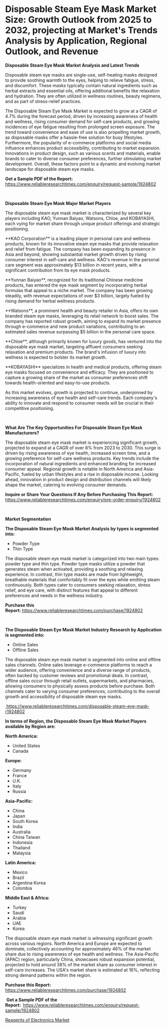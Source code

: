 <p><h1>Disposable Steam Eye Mask Market Size: Growth Outlook from 2025 to 2032, projecting at Market's Trends Analysis by Application, Regional Outlook, and Revenue</h1></p><p><strong>Disposable Steam Eye Mask Market Analysis and Latest Trends</strong></p>
<p><p>Disposable steam eye masks are single-use, self-heating masks designed to provide soothing warmth to the eyes, helping to relieve fatigue, stress, and discomfort. These masks typically contain natural ingredients such as herbal extracts and essential oils, offering additional benefits like relaxation and hydration. They are often utilized in wellness routines, beauty regimens, and as part of stress-relief practices.</p><p>The Disposable Steam Eye Mask Market is expected to grow at a CAGR of 4.7% during the forecast period, driven by increasing awareness of health and wellness, rising consumer demand for self-care products, and growing incidences of eye fatigue resulting from prolonged screen exposure. The trend toward convenience and ease of use is also propelling market growth, as disposable masks offer a hassle-free solution for busy lifestyles. Furthermore, the popularity of e-commerce platforms and social media influence enhances product accessibility, contributing to market expansion. Innovations in product design, such as various scents and materials, enable brands to cater to diverse consumer preferences, further stimulating market development. Overall, these factors point to a dynamic and evolving market landscape for disposable steam eye masks.</p></p>
<p><strong>Get a Sample PDF of the Report:&nbsp;</strong> <a href="https://www.reliableresearchtimes.com/enquiry/request-sample/1924802?utm_campaign=2222&utm_medium=2&utm_source=Github&utm_content=ia&utm_term=28032025&utm_id=disposable-steam-eye-mask">https://www.reliableresearchtimes.com/enquiry/request-sample/1924802</a></p>
<p>&nbsp;</p>
<p><strong>Disposable Steam Eye Mask Major Market Players</strong></p>
<p><p>The disposable steam eye mask market is characterized by several key players including KAO, Yunnan Baiyao, Watsons, Chloe, and KOBAYASHI, each vying for market share through unique product offerings and strategic positioning.</p><p>**KAO Corporation** is a leading player in personal care and wellness products, known for its innovative steam eye masks that provide relaxation and relief from fatigue. The company has been expanding its presence in Asia and beyond, showing substantial market growth driven by rising consumer interest in self-care and wellness. KAO's revenue in the personal care segment was approximately $13 billion in recent years, with a significant contribution from its eye mask products.</p><p>**Yunnan Baiyao**, recognized for its traditional Chinese medicine products, has entered the eye mask segment by incorporating herbal formulas that appeal to a niche market. The company has been growing steadily, with revenue expectations of over $3 billion, largely fueled by rising demand for herbal wellness products.</p><p>**Watsons**, a prominent health and beauty retailer in Asia, offers its own branded steam eye masks, leveraging its retail network to boost sales. The company has reported robust growth, aiming to expand its market presence through e-commerce and new product variations, contributing to an estimated sales revenue surpassing $5 billion in the personal care space.</p><p>**Chloe**, although primarily known for luxury goods, has ventured into the disposable eye mask market, targeting affluent consumers seeking relaxation and premium products. The brand's infusion of luxury into wellness is expected to bolster its market growth.</p><p>**KOBAYASHI** specializes in health and medical products, offering steam eye masks focused on convenience and efficacy. They are positioned to capture a growing share of the market as consumer preferences shift towards health-oriented and easy-to-use products.</p><p>As this market evolves, growth is projected to continue, underpinned by increasing awareness of eye health and self-care trends. Each company's ability to innovate and respond to consumer needs will be crucial in their competitive positioning.</p></p>
<p>&nbsp;</p>
<p><strong>What Are The Key Opportunities For Disposable Steam Eye Mask Manufacturers?</strong></p>
<p><p>The disposable steam eye mask market is experiencing significant growth, projected to expand at a CAGR of over 8% from 2023 to 2030. This surge is driven by rising awareness of eye health, increased screen time, and a growing preference for self-care wellness products. Key trends include the incorporation of natural ingredients and enhanced branding for increased consumer appeal. Regional growth is notable in North America and Asia-Pacific, fueled by urban lifestyles and a rise in disposable income. Looking ahead, innovation in product design and distribution channels will likely shape the market, catering to evolving consumer demands.</p></p>
<p><strong>Inquire or Share Your Questions If Any Before Purchasing This Report:</strong> <a href="https://www.reliableresearchtimes.com/enquiry/pre-order-enquiry/1924802?utm_campaign=2222&utm_medium=2&utm_source=Github&utm_content=ia&utm_term=28032025&utm_id=disposable-steam-eye-mask">https://www.reliableresearchtimes.com/enquiry/pre-order-enquiry/1924802</a></p>
<p>&nbsp;</p>
<p><strong>Market Segmentation</strong></p>
<p><strong>The Disposable Steam Eye Mask Market Analysis by types is segmented into:</strong></p>
<p><ul><li>Powder Type</li><li>Thin Type</li></ul></p>
<p><p>The disposable steam eye mask market is categorized into two main types: powder type and thin type. Powder type masks utilize a powder that generates steam when activated, providing a soothing and relaxing experience. In contrast, thin type masks are made from lightweight, breathable materials that comfortably fit over the eyes while emitting steam continuously. Both types cater to consumers seeking relaxation, stress relief, and eye care, with distinct features that appeal to different preferences and needs in the wellness industry.</p></p>
<p><strong>Purchase this Report:&nbsp;</strong><a href="https://www.reliableresearchtimes.com/purchase/1924802?utm_campaign=2222&utm_medium=2&utm_source=Github&utm_content=ia&utm_term=28032025&utm_id=disposable-steam-eye-mask">https://www.reliableresearchtimes.com/purchase/1924802</a></p>
<p>&nbsp;</p>
<p><strong>The Disposable Steam Eye Mask Market Industry Research by Application is segmented into:</strong></p>
<p><ul><li>Online Sales</li><li>Offline Sales</li></ul></p>
<p><p>The disposable steam eye mask market is segmented into online and offline sales channels. Online sales leverage e-commerce platforms to reach a wider audience, offering convenience and a diverse range of products, often backed by customer reviews and promotional deals. In contrast, offline sales occur through retail outlets, supermarkets, and pharmacies, allowing consumers to physically assess products before purchase. Both channels cater to varying consumer preferences, contributing to the overall growth and accessibility of disposable steam eye masks.</p></p>
<p><a href="https://www.reliableresearchtimes.com/disposable-steam-eye-mask-r1924802?utm_campaign=2222&utm_medium=2&utm_source=Github&utm_content=ia&utm_term=28032025&utm_id=disposable-steam-eye-mask">&nbsp;https://www.reliableresearchtimes.com/disposable-steam-eye-mask-r1924802</a></p>
<p><strong>In terms of Region, the Disposable Steam Eye Mask Market Players available by Region are:</strong></p>
<p>
    <p> <strong> North America: </strong>
        <ul>
            <li>United States</li>
            <li>Canada</li>
        </ul>
        </p> 
    <p> <strong> Europe: </strong>
        <ul>
            <li>Germany</li>
            <li>France</li>
            <li>U.K.</li>
            <li>Italy</li>
            <li>Russia</li>
        </ul>
        </p> 
    <p> <strong> Asia-Pacific: </strong>
        <ul>
            <li>China</li>
            <li>Japan</li>
            <li>South Korea</li>
            <li>India</li>
            <li>Australia</li>
            <li>China Taiwan</li>
            <li>Indonesia</li>
            <li>Thailand</li>
            <li>Malaysia</li>
        </ul>
        </p> 
    <p> <strong> Latin America: </strong>
        <ul>
            <li>Mexico</li>
            <li>Brazil</li>
            <li>Argentina Korea</li>
            <li>Colombia</li>
        </ul>
        </p> 
    <p> <strong> Middle East & Africa: </strong>
        <ul>
            <li>Turkey</li>
            <li>Saudi</li>
            <li>Arabia</li>
            <li>UAE</li>
            <li>Korea</li>
        </ul>
    </p>
    </p>
<p><p>The disposable steam eye mask market is witnessing significant growth across various regions. North America and Europe are expected to dominate, collectively accounting for approximately 46% of the market share due to rising awareness of eye health and wellness. The Asia-Pacific (APAC) region, particularly China, showcases robust expansion potential, projected to hold around 38% of the market share as consumer interest in self-care increases. The USA's market share is estimated at 16%, reflecting strong demand patterns within the region.</p></p>
<p><strong>Purchase this Report: </strong><a href="https://www.reliableresearchtimes.com/purchase/1924802?utm_campaign=2222&utm_medium=2&utm_source=Github&utm_content=ia&utm_term=28032025&utm_id=disposable-steam-eye-mask">https://www.reliableresearchtimes.com/purchase/1924802</a></p>
<p>&nbsp;<strong>Get a Sample PDF of the Report:&nbsp;&nbsp;</strong><a href="https://www.reliableresearchtimes.com/enquiry/request-sample/1924802?utm_campaign=2222&utm_medium=2&utm_source=Github&utm_content=ia&utm_term=28032025&utm_id=disposable-steam-eye-mask">https://www.reliableresearchtimes.com/enquiry/request-sample/1924802</a></p>
<p><strong></strong></p>
<p><p><a href="https://github.com/LilianFaulkner65/Market-Research-Report-List-2/blob/main/reagents-of-electronics-market.md?utm_campaign=2222&utm_medium=2&utm_source=Github&utm_content=ia&utm_term=28032025&utm_id=disposable-steam-eye-mask">Reagents of Electronics Market</a></p></p>